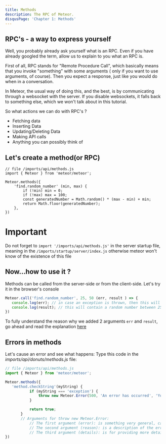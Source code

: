 ```yaml
---
title: Methods
description: The RPC of Meteor.
disqusPage: 'Chapter 1: Methods'
---
```


## RPC's - a way to express yourself

Well, you probably already ask yourself what is an RPC. Even if you have already googled the term, allow us to explain to you what an RPC is. 

First of all, RPC stands for "Remote Procedure Call", which basically means that you invoke "something" with some arguments ( only if you want to use arguments, of course).
Then you expect a response, just like you would do when in a conversation.

In Meteor, the usual way of doing this, and the best, is by communicating through a websocket with the server.
If you disable websockets, it falls back to something else, which we won't talk about in this tutorial.

So what actions we can do with RPC's ?
- Fetching data
- Inserting Data
- Updating/Deleting Data
- Making API calls
- Anything you can possibly think of

## Let's create a method(or RPC)

```
// file /imports/api/methods.js
import { Meteor } from 'meteor/meteor';

Meteor.methods({
    'find.random_number' (min, max) {
        if (!min) min = 0;
        if (!max) max = 100;
        const generatedNumber = Math.random() * (max - min) + min;
        return Math.floor(generatedNumber);
    },
})

```

# Important
Do not forget to  `` import '/imports/api/methods.js' `` in the server startup file, meaning in the ` /imports/startup/server/index.js ` otherwise meteor won't know of the existence of this file

## Now...how to use it ?

Methods can be called from the server-side or from the client-side. Let's try it in the browser's console

```js
Meteor.call('find.random_number', 25, 50 (err, result ) => {
   console.log(err); // in case an exception is thrown, then this will contain information about the error
   console.log(result); // this will contain a random number between 25 and 50
})
```

To fully understand the reason why we added 2 arguments `err` and `result`, go ahead and read the explanation [here](http://fredkschott.com/post/2014/03/understanding-error-first-callbacks-in-node-js/)

## Errors in methods

Let's cause an error and see what happens:
Type this code in the *imports/api/donuts/methods.js* file:
```js
// file /imports/api/methods.js
import { Meteor } from 'meteor/meteor';

Meteor.methods({
   'method.checkString'(myString) {
           if (myString === 'exception') {
               throw new Meteor.Error(500, 'An error has occurred', 'You are not allowed to enter this string');
           }

           return true;
       }
       // Arguments for throw new Meteor.Error:
           // The first argument (error): is something very general, can be a number like 500, 404,
           // The second argument (reason): is a description of the error
           // The third argument (details): is for providing more details about the error.
})
```